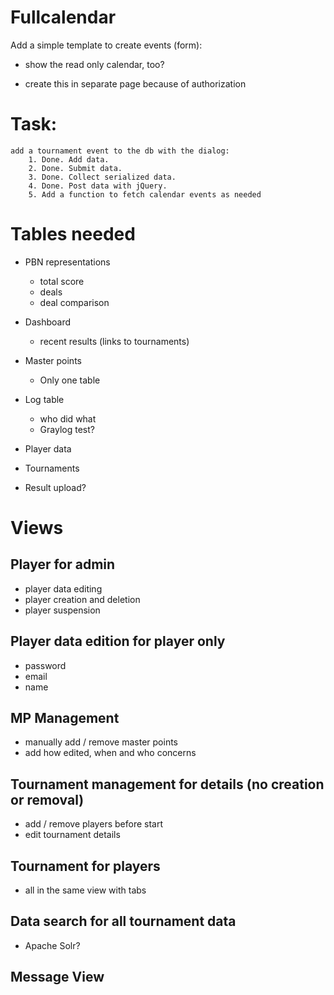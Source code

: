 
# Fullcalendar 

 Add a simple template to create events (form):
 
 -  show the read only calendar, too?
 
 -  create this in separate page because of authorization
 
    
# Task: 
    
    add a tournament event to the db with the dialog:
        1. Done. Add data. 
        2. Done. Submit data.
        3. Done. Collect serialized data.
        4. Done. Post data with jQuery.
        5. Add a function to fetch calendar events as needed 
        
    
    
 # Tables needed

 - PBN representations
   * total score 
   * deals
   * deal comparison

 - Dashboard 
   * recent results (links to tournaments)

 - Master points 
   * Only one table
 
 - Log table
   * who did what 
   * Graylog test?
 
 - Player data
 
 - Tournaments 
 
 - Result upload?
 
# Views 

  ## Player for admin

  - player data editing
  - player creation and deletion 
  - player suspension 
  
  ## Player data edition for player only 
  - password 
  - email 
  - name 

  ## MP Management 

  - manually add / remove  master points 
  - add how edited, when and who concerns
  
  ## Tournament management for details (no creation or removal)
  - add / remove players before start
  - edit tournament details 

  ## Tournament for players
  - all in the same view with tabs

  ## Data search for all tournament data
  - Apache Solr?

  ## Message View

  
 
 




